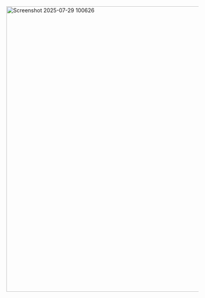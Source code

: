 <img width="1869" height="748" alt="Screenshot 2025-07-29 100626" src="https://github.com/user-attachments/assets/84bb564b-4c1a-4fe4-b352-ca1f902cfb70" />
